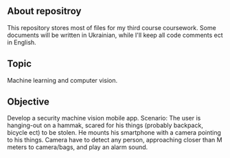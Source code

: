 ## About repositroy
This repository stores most of files for my third course coursework.
Some documents will be written in Ukrainian, while I'll keep all code comments ect in English.

## Topic
Machine learning and computer vision.
    
## Objective
Develop a security machine vision mobile app.
Scenario: The user is hanging-out on a hammak, scared for his things (probably backpack, bicycle ect) to be stolen. He mounts his smartphone with a camera pointing to his things. Camera have to detect any person, approaching closer than M meters to camera/bags, and play an alarm sound.
